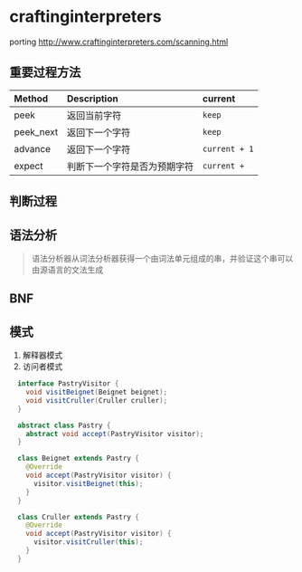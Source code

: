 # craftinginterpreters

porting http://www.craftinginterpreters.com/scanning.html

## 重要过程方法

| Method    | Description                  | current       |
| :-------- | :--------------------------- | :------------ |
| peek      | 返回当前字符                 | `keep`        |
| peek_next | 返回下一个字符               | `keep`        |
| advance   | 返回下一个字符               | `current + 1` |
| expect    | 判断下一个字符是否为预期字符 | `current + `  |

## 判断过程

## 语法分析

> 语法分析器从词法分析器获得一个由词法单元组成的串，并验证这个串可以由源语言的文法生成

## BNF

## 模式

1. 解释器模式
2. 访问者模式

```java
  interface PastryVisitor {
    void visitBeignet(Beignet beignet);
    void visitCruller(Cruller cruller);
  }

  abstract class Pastry {
    abstract void accept(PastryVisitor visitor);
  }

  class Beignet extends Pastry {
    @Override
    void accept(PastryVisitor visitor) {
      visitor.visitBeignet(this);
    }
  }

  class Cruller extends Pastry {
    @Override
    void accept(PastryVisitor visitor) {
      visitor.visitCruller(this);
    }
  }
```
